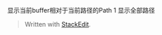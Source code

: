 
<C-G> 显示当前buffer相对于当前路径的Path
1 <C-G> 显示全部路径

> Written with [StackEdit](https://stackedit.io/).
<!--stackedit_data:
eyJoaXN0b3J5IjpbNDQ3NjI4MTA1XX0=
-->